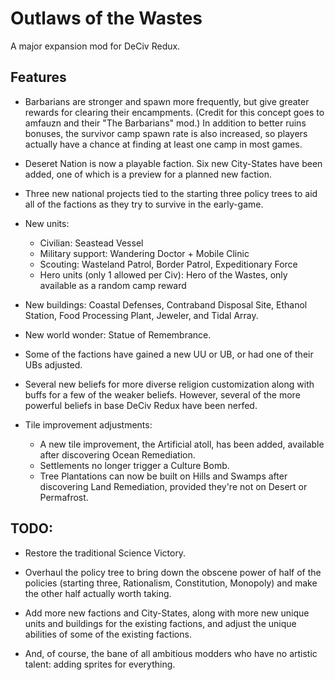 # Outlaws of the Wastes
A major expansion mod for DeCiv Redux.

## Features

- Barbarians are stronger and spawn more frequently, but give greater rewards for clearing their encampments. (Credit for this concept goes to amfauzn and their "The Barbarians" mod.) In addition to better ruins bonuses, the survivor camp spawn rate is also increased, so players actually have a chance at finding at least one camp in most games.

- Deseret Nation is now a playable faction. Six new City-States have been added, one of which is a preview for a planned new faction.

- Three new national projects tied to the starting three policy trees to aid all of the factions as they try to survive in the early-game.

- New units:
  - Civilian: Seastead Vessel
  - Military support: Wandering Doctor + Mobile Clinic
  - Scouting: Wasteland Patrol, Border Patrol, Expeditionary Force
  - Hero units (only 1 allowed per Civ): Hero of the Wastes, only available as a random camp reward

- New buildings: Coastal Defenses, Contraband Disposal Site, Ethanol Station, Food Processing Plant, Jeweler, and Tidal Array.

- New world wonder: Statue of Remembrance.

- Some of the factions have gained a new UU or UB, or had one of their UBs adjusted.

- Several new beliefs for more diverse religion customization along with buffs for a few of the weaker beliefs. However, several of the more powerful beliefs in base DeCiv Redux have been nerfed.

- Tile improvement adjustments:
  - A new tile improvement, the Artificial atoll, has been added, available after discovering Ocean Remediation.
  - Settlements no longer trigger a Culture Bomb.
  - Tree Plantations can now be built on Hills and Swamps after discovering Land Remediation, provided they're not on Desert or Permafrost.

## TODO:

- Restore the traditional Science Victory.

- Overhaul the policy tree to bring down the obscene power of half of the policies (starting three, Rationalism, Constitution, Monopoly) and make the other half actually worth taking.

- Add more new factions and City-States, along with more new unique units and buildings for the existing factions, and adjust the unique abilities of some of the existing factions.

- And, of course, the bane of all ambitious modders who have no artistic talent: adding sprites for everything.
